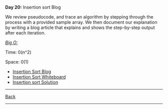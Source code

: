 **Day 20:** Insertion sort Blog

We review pseudocode, and trace an algorithm by stepping through the process with a provided sample array. We then document our explanation by writing a blog article that explains and shows the step-by-step output after each iteration.

<u>*Big O:*</u>

Time: 0(n^2)

Space: 0(1)

- [Insertion Sort Blog](./BLOG.md)
- [Insertion Sort Whiteboard](../assets/insertionSort/InsertionSort.png)
- [Insertion sort Solution](./insertionSort.js)

---
[Back](../README.md)

---
